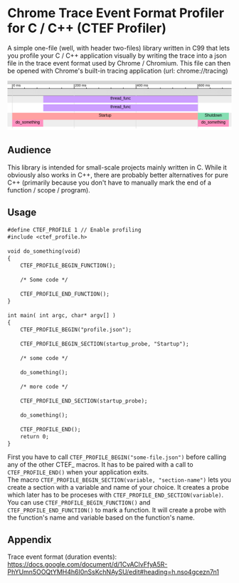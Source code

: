 # Chrome Trace Event Format Profiler for C / C++ (CTEF Profiler)

A simple one-file (well, with header two-files) library written in C99 that lets you profile your C / C++ application visually by writing the trace into a json file in the trace event format used by Chrome / Chromium. This file can then be opened with Chrome's built-in tracing application (url: chrome://tracing)

![alt text](profile.png)


## Audience
This library is intended for small-scale projects mainly written in C. While it obviously also works in C++, there are probably better alternatives for pure C++ (primarily because you don't have to manually mark the end of a function / scope / program).


## Usage
    #define CTEF_PROFILE 1 // Enable profiling
    #include <ctef_profile.h>

    void do_something(void)
    {
        CTEF_PROFILE_BEGIN_FUNCTION();

        /* Some code */

        CTEF_PROFILE_END_FUNCTION();
    }

    int main( int argc, char* argv[] )
    {
        CTEF_PROFILE_BEGIN("profile.json");

        CTEF_PROFILE_BEGIN_SECTION(startup_probe, "Startup");

        /* some code */

        do_something();

        /* more code */

        CTEF_PROFILE_END_SECTION(startup_probe);

        do_something();

        CTEF_PROFILE_END();
        return 0;
    }

First you have to call `CTEF_PROFILE_BEGIN("some-file.json")` before calling any of the other CTEF_ macros. It has to be paired with a call to `CTEF_PROFILE_END()` when your application exits. \
The macro `CTEF_PROFILE_BEGIN_SECTION(variable, "section-name")` lets you create a section with a variable and name of your choice. It creates a probe which later has to be proceses with `CTEF_PROFILE_END_SECTION(variable)`. \
You can use `CTEF_PROFILE_BEGIN_FUNCTION()` and `CTEF_PROFILE_END_FUNCTION()` to mark a function. It will create a probe with the function's name and variable based on the function's name.


## Appendix
Trace event format (duration events): https://docs.google.com/document/d/1CvAClvFfyA5R-PhYUmn5OOQtYMH4h6I0nSsKchNAySU/edit#heading=h.nso4gcezn7n1
